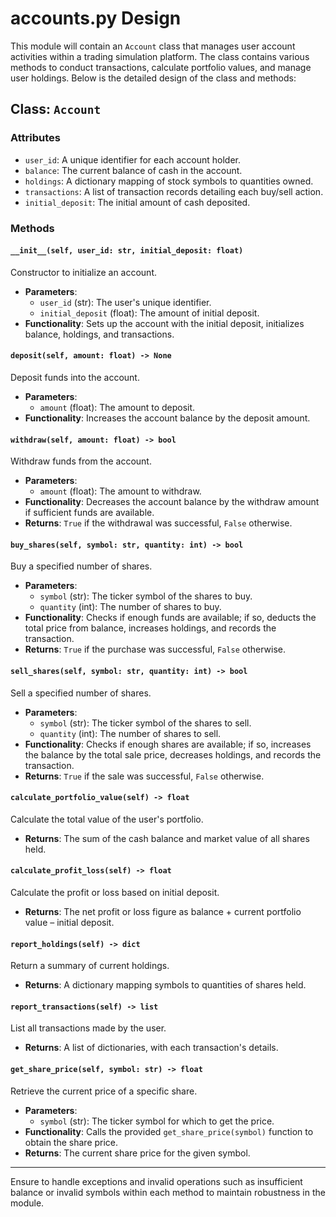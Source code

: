 # accounts.py Design

This module will contain an `Account` class that manages user account activities within a trading simulation platform. The class contains various methods to conduct transactions, calculate portfolio values, and manage user holdings. Below is the detailed design of the class and methods:

## Class: `Account`

### Attributes
- `user_id`: A unique identifier for each account holder.
- `balance`: The current balance of cash in the account.
- `holdings`: A dictionary mapping of stock symbols to quantities owned.
- `transactions`: A list of transaction records detailing each buy/sell action.
- `initial_deposit`: The initial amount of cash deposited.

### Methods

#### `__init__(self, user_id: str, initial_deposit: float)`
Constructor to initialize an account.
- **Parameters**:
  - `user_id` (str): The user's unique identifier.
  - `initial_deposit` (float): The amount of initial deposit.
- **Functionality**: Sets up the account with the initial deposit, initializes balance, holdings, and transactions.

#### `deposit(self, amount: float) -> None`
Deposit funds into the account.
- **Parameters**:
  - `amount` (float): The amount to deposit.
- **Functionality**: Increases the account balance by the deposit amount.

#### `withdraw(self, amount: float) -> bool`
Withdraw funds from the account.
- **Parameters**:
  - `amount` (float): The amount to withdraw.
- **Functionality**: Decreases the account balance by the withdraw amount if sufficient funds are available.
- **Returns**: `True` if the withdrawal was successful, `False` otherwise.

#### `buy_shares(self, symbol: str, quantity: int) -> bool`
Buy a specified number of shares.
- **Parameters**:
  - `symbol` (str): The ticker symbol of the shares to buy.
  - `quantity` (int): The number of shares to buy.
- **Functionality**: Checks if enough funds are available; if so, deducts the total price from balance, increases holdings, and records the transaction.
- **Returns**: `True` if the purchase was successful, `False` otherwise.

#### `sell_shares(self, symbol: str, quantity: int) -> bool`
Sell a specified number of shares.
- **Parameters**:
  - `symbol` (str): The ticker symbol of the shares to sell.
  - `quantity` (int): The number of shares to sell.
- **Functionality**: Checks if enough shares are available; if so, increases the balance by the total sale price, decreases holdings, and records the transaction.
- **Returns**: `True` if the sale was successful, `False` otherwise.

#### `calculate_portfolio_value(self) -> float`
Calculate the total value of the user's portfolio.
- **Returns**: The sum of the cash balance and market value of all shares held.

#### `calculate_profit_loss(self) -> float`
Calculate the profit or loss based on initial deposit.
- **Returns**: The net profit or loss figure as balance + current portfolio value – initial deposit.

#### `report_holdings(self) -> dict`
Return a summary of current holdings.
- **Returns**: A dictionary mapping symbols to quantities of shares held.

#### `report_transactions(self) -> list`
List all transactions made by the user.
- **Returns**: A list of dictionaries, with each transaction's details.

#### `get_share_price(self, symbol: str) -> float`
Retrieve the current price of a specific share.
- **Parameters**:
  - `symbol` (str): The ticker symbol for which to get the price.
- **Functionality**: Calls the provided `get_share_price(symbol)` function to obtain the share price.
- **Returns**: The current share price for the given symbol.

---

Ensure to handle exceptions and invalid operations such as insufficient balance or invalid symbols within each method to maintain robustness in the module.